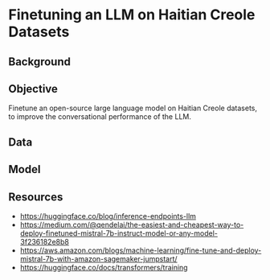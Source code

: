 # Finetuning an LLM on Haitian Creole Datasets

## Background


## Objective
Finetune an open-source large language model on Haitian Creole datasets, to improve the conversational performance of the LLM.

## Data

## Model

##

## Resources
- https://huggingface.co/blog/inference-endpoints-llm
- https://medium.com/@qendelai/the-easiest-and-cheapest-way-to-deploy-finetuned-mistral-7b-instruct-model-or-any-model-3f236182e8b8
- https://aws.amazon.com/blogs/machine-learning/fine-tune-and-deploy-mistral-7b-with-amazon-sagemaker-jumpstart/
- https://huggingface.co/docs/transformers/training